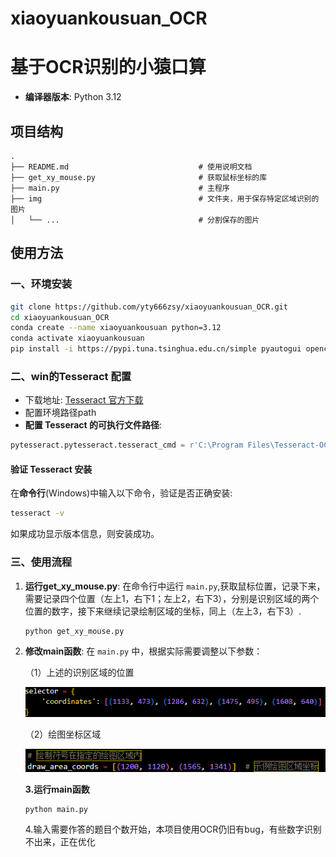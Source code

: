 # xiaoyuankousuan_OCR
# 基于OCR识别的小猿口算



- **编译器版本**: Python 3.12

## 项目结构

```
.
├── README.md                             # 使用说明文档
├── get_xy_mouse.py                       # 获取鼠标坐标的库
├── main.py                               # 主程序
├── img                                   # 文件夹，用于保存特定区域识别的图片
│   └── ...                               # 分割保存的图片
```

## 使用方法

### 一、环境安装

```bash
git clone https://github.com/yty666zsy/xiaoyuankousuan_OCR.git
cd xiaoyuankousuan_OCR
conda create --name xiaoyuankousuan python=3.12
conda activate xiaoyuankousuan
pip install -i https://pypi.tuna.tsinghua.edu.cn/simple pyautogui opencv-python pillow pytesseract numpy
```

### 二、win的Tesseract 配置

- 下载地址: [Tesseract 官方下载](https://github.com/UB-Mannheim/tesseract/wiki)
- 配置环境路径path
- **配置 Tesseract 的可执行文件路径**:

```python
pytesseract.pytesseract.tesseract_cmd = r'C:\Program Files\Tesseract-OCR\tesseract.exe'
```

#### 验证 Tesseract 安装

在**命令行**(Windows)中输入以下命令，验证是否正确安装:

```bash
tesseract -v
```

如果成功显示版本信息，则安装成功。

### 三、使用流程

1. **运行get_xy_mouse.py**:
   在命令行中运行 `main.py`,获取鼠标位置，记录下来，需要记录四个位置（左上1，右下1；左上2，右下3），分别是识别区域的两个位置的数字，接下来继续记录绘制区域的坐标，同上（左上3，右下3）.

   ```bash
   python get_xy_mouse.py
   ```

   

2. **修改main函数**:
   在 `main.py` 中，根据实际需要调整以下参数：

   （1）上述的识别区域的位置

   ![image-20241011102214659](https://github.com/yty666zsy/xiaoyuankousuan_OCR/blob/main/image1.png)

   （2）绘图坐标区域

   ![image-20241011102335593](https://github.com/yty666zsy/xiaoyuankousuan_OCR/blob/main/image2.png)

   **3.运行main函数**

   ```
   python main.py
   ```

   4.输入需要作答的题目个数开始，本项目使用OCR仍旧有bug，有些数字识别不出来，正在优化
